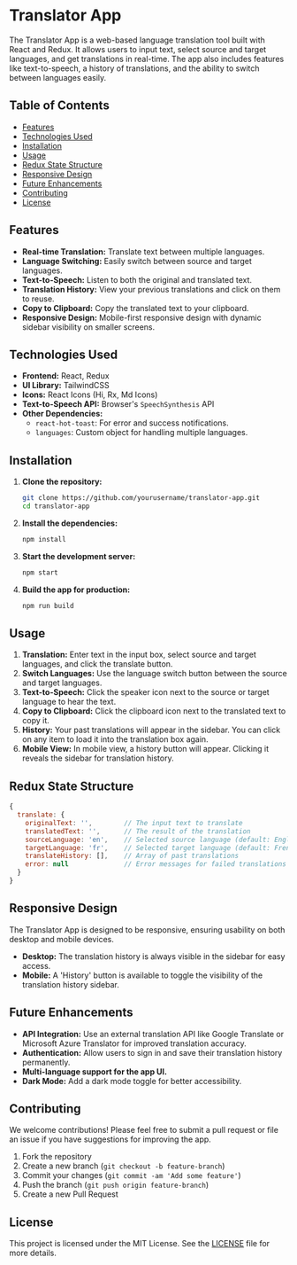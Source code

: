 
# Translator App

The Translator App is a web-based language translation tool built with React and Redux. It allows users to input text, select source and target languages, and get translations in real-time. The app also includes features like text-to-speech, a history of translations, and the ability to switch between languages easily.

## Table of Contents
- [Features](#features)
- [Technologies Used](#technologies-used)
- [Installation](#installation)
- [Usage](#usage)
- [Redux State Structure](#redux-state-structure)
- [Responsive Design](#responsive-design)
- [Future Enhancements](#future-enhancements)
- [Contributing](#contributing)
- [License](#license)

## Features

- **Real-time Translation:** Translate text between multiple languages.
- **Language Switching:** Easily switch between source and target languages.
- **Text-to-Speech:** Listen to both the original and translated text.
- **Translation History:** View your previous translations and click on them to reuse.
- **Copy to Clipboard:** Copy the translated text to your clipboard.
- **Responsive Design:** Mobile-first responsive design with dynamic sidebar visibility on smaller screens.

## Technologies Used

- **Frontend:** React, Redux
- **UI Library:** TailwindCSS
- **Icons:** React Icons (Hi, Rx, Md Icons)
- **Text-to-Speech API:** Browser's `SpeechSynthesis` API
- **Other Dependencies:**
  - `react-hot-toast`: For error and success notifications.
  - `languages`: Custom object for handling multiple languages.

## Installation

1. **Clone the repository:**

   ```bash
   git clone https://github.com/yourusername/translator-app.git
   cd translator-app
   ```

2. **Install the dependencies:**

   ```bash
   npm install
   ```

3. **Start the development server:**

   ```bash
   npm start
   ```

4. **Build the app for production:**

   ```bash
   npm run build
   ```

## Usage

1. **Translation:** Enter text in the input box, select source and target languages, and click the translate button.
2. **Switch Languages:** Use the language switch button between the source and target languages.
3. **Text-to-Speech:** Click the speaker icon next to the source or target language to hear the text.
4. **Copy to Clipboard:** Click the clipboard icon next to the translated text to copy it.
5. **History:** Your past translations will appear in the sidebar. You can click on any item to load it into the translation box again.
6. **Mobile View:** In mobile view, a history button will appear. Clicking it reveals the sidebar for translation history.

## Redux State Structure

```javascript
{
  translate: {
    originalText: '',        // The input text to translate
    translatedText: '',      // The result of the translation
    sourceLanguage: 'en',    // Selected source language (default: English)
    targetLanguage: 'fr',    // Selected target language (default: French)
    translateHistory: [],    // Array of past translations
    error: null              // Error messages for failed translations
  }
}
```

## Responsive Design

The Translator App is designed to be responsive, ensuring usability on both desktop and mobile devices.

- **Desktop:** The translation history is always visible in the sidebar for easy access.
- **Mobile:** A 'History' button is available to toggle the visibility of the translation history sidebar.

## Future Enhancements

- **API Integration:** Use an external translation API like Google Translate or Microsoft Azure Translator for improved translation accuracy.
- **Authentication:** Allow users to sign in and save their translation history permanently.
- **Multi-language support for the app UI.**
- **Dark Mode:** Add a dark mode toggle for better accessibility.

## Contributing

We welcome contributions! Please feel free to submit a pull request or file an issue if you have suggestions for improving the app.

1. Fork the repository
2. Create a new branch (`git checkout -b feature-branch`)
3. Commit your changes (`git commit -am 'Add some feature'`)
4. Push the branch (`git push origin feature-branch`)
5. Create a new Pull Request

## License

This project is licensed under the MIT License. See the [LICENSE](LICENSE) file for more details.
